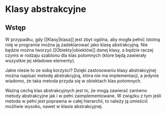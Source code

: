 # Klasy abstrakcyjne
## Wstęp
W przypadku, gdy [[Klasy|klasa]] jest zbyt ogólna, aby mogła pełnić istotną rolę w programie można ją zadeklarować jako klasę abstrakcyjną. Nie będzie można tworzyć [[Obiekty|obiektów]] danej klasy, a będzie raczej czymś w rodzaju szablonu dla klas potomnych (które będą zawierały wszystkie jej składowe elementy).

Jakie niesie to ze sobą korzyści? Dzięki zastosowaniu klasy abstrakcyjnej można napisać metodę abstrakcyjną, która nie ma implementacji, a jedynie wiadomo, że taka metoda przyda się w obiektach klas potomnych.

Ważną cechą klas abstrakcyjnych jest to, że mogą zawierać zarówno metody abstrakcyjne jak i w pełni zaimplementowane. W związku z tym jeśli metoda w pełni jest poprawna w całej hierarchii, to należy ją umieścić możliwie wysoko, nawet w klasie abstrakcyjnej.